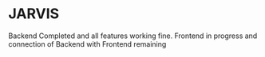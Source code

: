 # JARVIS
Backend Completed and all features working fine. 
Frontend in progress and connection of Backend with Frontend remaining

